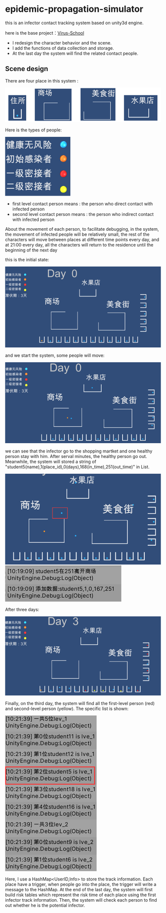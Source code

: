 # epidemic-propagation-simulator

this is an infector contact tracking system based on unity3d engine.

here is the base project：[Virus-School](https://github.com/YunxiuXu/Virus-School)

+ I redesign the character behavior and the scene.
+ I add the functions of data collection and storage.
+ At the last day the system will find the related contact people.

## Scene design
There are four place in this system :

![image](https://github.com/bkZhu/epidemic-propagation-simulator/blob/main/images/scenes.png)

Here is the types of people:

![image](https://github.com/bkZhu/epidemic-propagation-simulator/blob/main/images/type.png)

+ first level contact person means : the person who direct contact with infected person
+ second level contact person means : the person who indirect contact with infected person

About the movement of each person, to facilitate debugging, in the system, the movement of infected people will be relatively small, the rest of the characters will move between places at different time points every day, and at 21:00 every day, all the characters will return to the residence until the beginning of the next day

this is the initial state:

![image](https://github.com/bkZhu/epidemic-propagation-simulator/blob/main/images/init_state.png)

and we start the system, some people will move:

![image](https://github.com/bkZhu/epidemic-propagation-simulator/blob/main/images/move_state.png)

we can see that the infector go to the shopping martket and one healthy person stay with him.
After serval minutes, the healthy person go out. Meanwhile, the system will stored a string of "student5(name),1(place_id),0(days),168(in_time),251(out_time)" in List<string>.

![image](https://github.com/bkZhu/epidemic-propagation-simulator/blob/main/images/move_state2.png)
![image](https://github.com/bkZhu/epidemic-propagation-simulator/blob/main/images/info.png)

After three days:

![image](https://github.com/bkZhu/epidemic-propagation-simulator/blob/main/images/last_state.png)

Finally, on the third day, the system will find all the first-level person (red) and second-level person (yellow). The specific list is shown:

![image](https://github.com/bkZhu/epidemic-propagation-simulator/blob/main/images/track_info.png)

Here, I use a HashMap<UserID,Info> to store the track information.
Each place have a trigger, when people go into the place, the trigger will write a message to the HashMap.
At the end of the last day, the system will first build risk tables which represent the risk time of each place using the first infector track information.
Then, the system will check each person to find out whether he is the potential infector.
